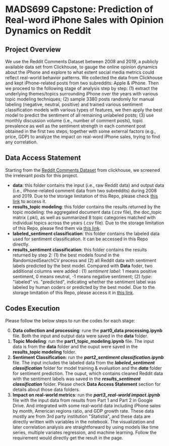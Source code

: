 # MADS699 Capstone: Prediction of Real-word iPhone Sales with Opinion Dynamics on Reddit

## Project Overview  
We use the Reddit Comments Dataset between 2008 and 2019, a publicly available data set from Clickhouse, to gauge the online opinion dynamics about the iPhone and explore to what extent social media metrics could reflect real-world behavior patterns. We collected the data from Clickhouse and kept iPhone-related posts from two subreddits: Apple & iPhone. Then we proceed to the following stage of analysis step by step: (1)  extract the underlying themes/topics surrounding iPhone over the years with various topic modeling techniques; (2) sample 3380 posts randomly for manual labeling (negative, neutral, positive) and trained various sentiment classification models with various types of features, we then apply the best model to predict the sentiment of all remaining unlabeled posts; (3) use monthly discussion volume (i.e., number of comment posts),  topic prevalence as well as the sentiment strength in each comment post obtained in the first two steps, together with some external factors (e.g., price, GDP) to analyze the impact on real-word iPhone sales, trying to find any correlation.

## Data Access Statement

Starting from the [Reddit Comments Dataset](https://clickhouse.com/docs/en/getting-started/example-datasets/reddit-comments) from clickhouse, we screened the irrelevant posts for this project. 
- **data**: this folder contains the input (i.e., raw Reddit data) and output data (i.e., iPhone-related comment data from two subreddits) during 2008 and 2019. Due to the storage limitation of this Repo, please check [this link](https://drive.google.com/drive/folders/10toX4JXv3NHkC5owntA7LWuxKkyROyIe?usp=sharing) to access it.
- **results_topic modeling**: this folder contains the results returned by the topic modeling: the aggregated document data (.csv file), the doc_topic matrix (.pkl), as well as summarized 8 topic categories matched with individual topics across the years (.csv file).  Due to the storage limitation of this Repo, please find them via [this link](https://drive.google.com/drive/folders/1DoUdMhHIEPUzIRiMj4dj8P7KkmHIIB_v?usp=sharing). 
- **labeled_sentiment classification**: this folder contains the labeled data used for sentiment classification. It can be accessed in this Repo directly.    
- **results_sentiment classification**: this folder contains the results returned by step 2: (1) the best models found in the RandomizedSearchCV process and (2) all Reddit data with sentiment labels predicted by the best model.   Compared with **Data** foder, two additional columns were added : (1) *sentiment label*: 1 means positive sentiment, 0 means neutral, -1 means negative sentiment; (2) *type*: "labeled" vs. "predicted", indicating whether the sentiment label was labeled by human coders or predicted by the best model.   Due to the storage limitation of this Repo, please access it in [this link](https://drive.google.com/drive/folders/1-ybm8bWPhP7-qCwKiNedACQkUJA2WbLN?usp=sharing).   

## Codes Execution 
Please follow the below steps to run the codes for each stage:

0. **Data collection and processing**: rune the **part0_data processing.ipynb** file. Both the input and output data were saved in the **data** folder. 
1. **Topic Modeling**: run the **part1_topic_modeling.ipynb** file. The input data is from the **data** folder and the ouput were saved in the **results_topic modeling** folder. 
2. **Sentiment Classification**: run the ***part2_sentiment classification.ipynb*** file. The input includes the labeled data from the ***labeled_sentiment classification*** folder for model training & evaluation and the ***data*** folder for sentiment prediction.   The ouput, which contains cleaned Reddit data with the sentiment labels was saved in the ***results_sentiment classification*** folder. Please check **Data Access Statement** section for details about those data folders.   
3. **Impact on real-world metrics**: run the ***part3_real-world impact.ipynb*** file with the input data from results from Part 1 and Part 2 in Google Drive. And integrated with some real-world data including iPhone sales by month, American regions ratio, and GDP growth rate. These data mostly are from 3rd party institution "Statistia", and these data are directly written with variables in the notebook. The visualization and later correlation analysis are straightforward by using models like time series, multiple variates regression, and machine learning. Follow the requirement would directly get the result in the page.
